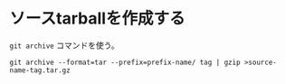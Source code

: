 # ソースtarballを作成する

`git archive` コマンドを使う。

```
git archive --format=tar --prefix=prefix-name/ tag | gzip >source-name-tag.tar.gz 
```
